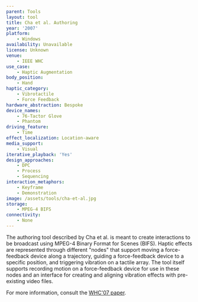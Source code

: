 ```yaml
---
parent: Tools
layout: tool
title: Cha et al. Authoring
year: '2007'
platform:
    - Windows
availability: Unavailable
license: Unknown
venue:
    - IEEE WHC
use_case:
    - Haptic Augmentation
body_position:
    - Hand
haptic_category:
    - Vibrotactile
    - Force Feedback
hardware_abstraction: Bespoke
device_names:
    - 76-Tactor Glove
    - Phantom
driving_feature:
    - Time
effect_localization: Location-aware
media_support:
    - Visual
iterative_playback: 'Yes'
design_approaches:
    - DPC
    - Process
    - Sequencing
interaction_metaphors:
    - Keyframe
    - Demonstration
image: /assets/tools/cha-et-al.jpg
storage:
    - MPEG-4 BIFS
connectivity:
    - None
---
```

The authoring tool described by Cha et al. is meant to create interactions to be broadcast using MPEG-4 Binary Format for Scenes (BIFS).
Haptic effects are represented through different "nodes" that support moving a force-feedback device along a trajectory, guiding a force-feedback device to a specific position, and triggering vibration on a tactile array.
The tool itself supports recording motion on a force-feedback device for use in these nodes and an interface for creating and aligning vibration effects with pre-existing video files.

For more information, consult the [WHC'07 paper](https://doi.org/10.1109/WHC.2007.20).
